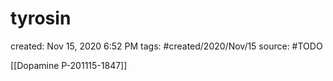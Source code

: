 # tyrosin

created: Nov 15, 2020 6:52 PM
tags: #created/2020/Nov/15
source: #TODO

[[Dopamine P-201115-1847]]